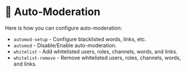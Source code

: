 # 🦾 Auto-Moderation

Here is how you can configure auto-moderation:

* `automod-setup` - Configure blacklisted words, links, etc.
* `automod` - Disable/Enable auto-moderation.
* `whitelist` - Add whitelisted users, roles, channels, words, and links.
* `whitelist-remove` - Remove whitelisted users, roles, channels, words, and links.

